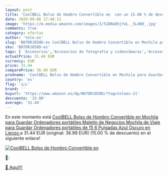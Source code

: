 ```yaml
---
layout: post
title: 'CoolBELL Bolso de Hombro Convertible en  con un 15.00 % de descuento'
date: 2020-09-06 17:46:11
image: 'https://m.media-amazon.com/images/I/51DNoDhjYeL._SL400_.jpg'
comments: true
category: ofertas
author: 'tole.es'
slug: 'B07DRJ858D-es CoolBELL Bolso de Hombro Convertible en Mochila para...'
sku: 'B07DRJ858D-es'
tags: [ 'Accesorios','Accesorios de fotografía y videocámaras','Accesorios para portátiles y netbooks','Bolsas y fundas para cámaras compactas','Bolsas y fundas para cámaras digitales','Bolsas y fundas para cámaras,  videocámaras y prismáticos','Bolsas y fundas para portátiles y netbooks','Electrónica','Fotografía y videocámaras','Informática','Mochilas para portátiles y netbooks','mochila', ]
actualPrice: 31.44 EUR
currency: EUR
price: 31.44
comparePrice: 36.99 EUR
prodname: 'CoolBELL Bolso de Hombro Convertible en Mochila para Guardar Ordenadores portátiles Maletín de Negocios Mochila de Viaje para Guardar Ordenadores portátiles de 15 6 Pulgadas  Azul Oscuro en Lienzo '
country: 'es'
flag: '🇪🇸'
brand: ''
buyurl: 'https://www.amazon.es/dp/B07DRJ858D/?tag=tolees-21'
descuento: '15.00'
average: '31.44'
---
```


En este momento está [CoolBELL Bolso de Hombro Convertible en Mochila para Guardar Ordenadores portátiles Maletín de Negocios Mochila de Viaje para Guardar Ordenadores portátiles de 15 6 Pulgadas  Azul Oscuro en Lienzo ](https://www.amazon.es/dp/B07DRJ858D/?tag=tolees-21) a 31.44 EUR (original: 36.99 EUR) (15.00 %  de descuento) en el siguiente enlace!

[![CoolBELL Bolso de Hombro Convertible en ](https://m.media-amazon.com/images/I/51DNoDhjYeL._SL400_.jpg)](https://www.amazon.es/dp/B07DRJ858D/?tag=tolees-21)

🔎:


[🛒 Aquí!!!](https://www.amazon.es/dp/B07DRJ858D/?tag=tolees-21)
